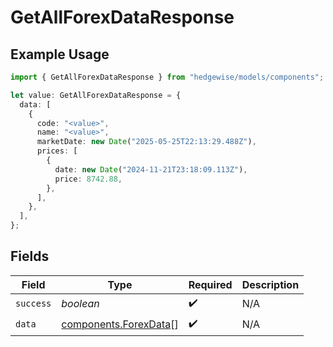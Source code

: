 # GetAllForexDataResponse

## Example Usage

```typescript
import { GetAllForexDataResponse } from "hedgewise/models/components";

let value: GetAllForexDataResponse = {
  data: [
    {
      code: "<value>",
      name: "<value>",
      marketDate: new Date("2025-05-25T22:13:29.488Z"),
      prices: [
        {
          date: new Date("2024-11-21T23:18:09.113Z"),
          price: 8742.88,
        },
      ],
    },
  ],
};
```

## Fields

| Field                                                          | Type                                                           | Required                                                       | Description                                                    |
| -------------------------------------------------------------- | -------------------------------------------------------------- | -------------------------------------------------------------- | -------------------------------------------------------------- |
| `success`                                                      | *boolean*                                                      | :heavy_check_mark:                                             | N/A                                                            |
| `data`                                                         | [components.ForexData](../../models/components/forexdata.md)[] | :heavy_check_mark:                                             | N/A                                                            |